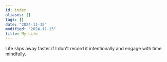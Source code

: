 ```yaml
---
id: index
aliases: []
tags: []
date: "2024-11-15"
modified: "2024-11-15"
title: My Life
---
```


Life slips away faster if I don't record it intentionally and engage with time mindfully.


